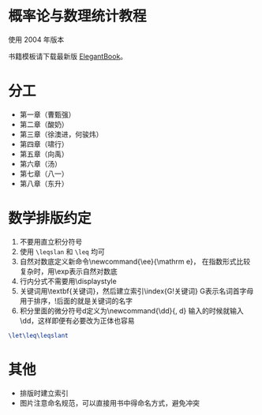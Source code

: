 ﻿# 概率论与数理统计教程
使用 2004 年版本

书籍模板请下载最新版 [ElegantBook](https://github.com/ElegantLaTeX/ElegantBook)。

# 分工

+ 第一章（曹甄强）
+ 第二章（酸奶）
+ 第三章（徐澳进，何骏炜）
+ 第四章（啸行）
+ 第五章（向禹）
+ 第六章（汤）
+ 第七章（八一）
+ 第八章（东升）

# 数学排版约定

1. 不要用直立积分符号
2. 使用 `\leqslan` 和 `\leq` 均可
3. 自然对数底定义新命令\newcommand{\ee}{\mathrm e}，
在指数形式比较复杂时，用\exp表示自然对数底
4. 行内分式不需要用\displaystyle
5. 关键词用\textbf{关键词}，然后建立索引\index{G!关键词}
G表示名词首字母用于排序，!后面的就是关键词的名字
6. 积分里面的微分符号d定义为\newcommand{\dd}{\, d}
输入的时候就输入\dd，这样即便有必要改为正体也容易


```tex
\let\leq\leqslant
```

# 其他

+ 排版时建立索引
+ 图片注意命名规范，可以直接用书中得命名方式，避免冲突
